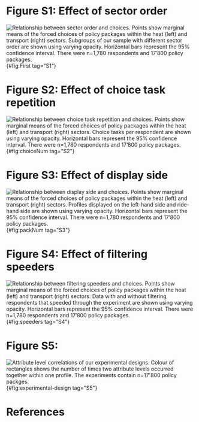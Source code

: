 <div class="pagebreak"> </div>

# Figure S1: Effect of sector order

![**Relationship between sector order and choices.** Points show marginal means of the forced choices of policy packages within the heat (left) and transport (right) sectors. Subgroups of our sample with different sector order are shown using varying opacity. Horizontal bars represent the 95% confidence interval. There were n=1,780 respondents and 17’800 policy packages.](build/paper/amce-choice-by-First.png){#fig:First tag="S1"}

<div class="pagebreak"> </div>

# Figure S2: Effect of choice task repetition

![**Relationship between choice task repetition and choices.** Points show marginal means of the forced choices of policy packages within the heat (left) and transport (right) sectors. Choice tasks per respondent are shown using varying opacity. Horizontal bars represent the 95% confidence interval. There were n=1,780 respondents and 17’800 policy packages.](build/paper/amce-choice-by-choiceNum.png){#fig:choiceNum tag="S2"}

<div class="pagebreak"> </div>

# Figure S3: Effect of display side

![**Relationship between display side and choices.** Points show marginal means of the forced choices of policy packages within the heat (left) and transport (right) sectors. Profiles displayed on the left-hand side and ride-hand side are shown using varying opacity. Horizontal bars represent the 95% confidence interval. There were n=1,780 respondents and 17’800 policy packages.](build/paper/amce-choice-by-packNum.png){#fig:packNum tag="S3"}

<div class="pagebreak"> </div>


# Figure S4: Effect of filtering speeders

![**Relationship between filtering speeders and choices.** Points show marginal means of the forced choices of policy packages within the heat (left) and transport (right) sectors. Data with and without filtering respondents that speeded through the experiment are shown using varying opacity. Horizontal bars represent the 95% confidence interval. There were n=1,780 respondents and 17’800 policy packages.](build/paper/amce-choice-by-speeders.png){#fig:speeders tag="S4"}

<div class="pagebreak"> </div>


# Figure S5:

![**Attribute level correlations of our experimental designs.** Colour of rectangles shows the number of times two attribute levels occurred together within one profile. The experiments contain n=17'800 policy packges.](build/paper/choice-experimental-design.png){#fig:experimental-design tag="S5"}

<div class="pagebreak"> </div>

# References
